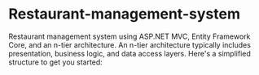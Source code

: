 # Restaurant-management-system
Restaurant management system using ASP.NET MVC, Entity Framework Core, and an n-tier architecture. An n-tier architecture typically includes presentation, business logic, and data access layers. Here's a simplified structure to get you started:
